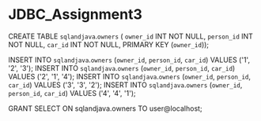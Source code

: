 # JDBC_Assignment3


CREATE TABLE `sqlandjava`.`owners` (
  `owner_id` INT NOT NULL,
  `person_id` INT NOT NULL,
  `car_id` INT NOT NULL,
  PRIMARY KEY (`owner_id`));

  INSERT INTO `sqlandjava`.`owners` (`owner_id`, `person_id`, `car_id`) VALUES ('1', '2', '3');
  INSERT INTO `sqlandjava`.`owners` (`owner_id`, `person_id`, `car_id`) VALUES ('2', '1', '4');
  INSERT INTO `sqlandjava`.`owners` (`owner_id`, `person_id`, `car_id`) VALUES ('3', '3', '2');
  INSERT INTO `sqlandjava`.`owners` (`owner_id`, `person_id`, `car_id`) VALUES ('4', '4', '1');
  
  GRANT SELECT ON sqlandjava.owners TO user@localhost;
